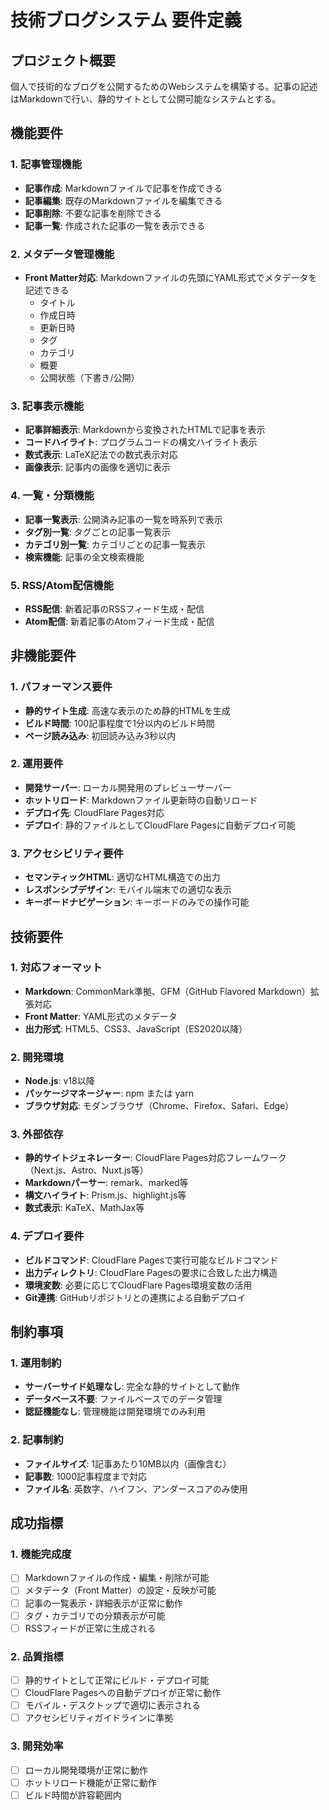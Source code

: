 # 技術ブログシステム 要件定義

## プロジェクト概要
個人で技術的なブログを公開するためのWebシステムを構築する。記事の記述はMarkdownで行い、静的サイトとして公開可能なシステムとする。

## 機能要件

### 1. 記事管理機能
- **記事作成**: Markdownファイルで記事を作成できる
- **記事編集**: 既存のMarkdownファイルを編集できる
- **記事削除**: 不要な記事を削除できる
- **記事一覧**: 作成された記事の一覧を表示できる

### 2. メタデータ管理機能
- **Front Matter対応**: Markdownファイルの先頭にYAML形式でメタデータを記述できる
  - タイトル
  - 作成日時
  - 更新日時
  - タグ
  - カテゴリ
  - 概要
  - 公開状態（下書き/公開）

### 3. 記事表示機能
- **記事詳細表示**: Markdownから変換されたHTMLで記事を表示
- **コードハイライト**: プログラムコードの構文ハイライト表示
- **数式表示**: LaTeX記法での数式表示対応
- **画像表示**: 記事内の画像を適切に表示

### 4. 一覧・分類機能
- **記事一覧表示**: 公開済み記事の一覧を時系列で表示
- **タグ別一覧**: タグごとの記事一覧表示
- **カテゴリ別一覧**: カテゴリごとの記事一覧表示
- **検索機能**: 記事の全文検索機能

### 5. RSS/Atom配信機能
- **RSS配信**: 新着記事のRSSフィード生成・配信
- **Atom配信**: 新着記事のAtomフィード生成・配信

## 非機能要件

### 1. パフォーマンス要件
- **静的サイト生成**: 高速な表示のため静的HTMLを生成
- **ビルド時間**: 100記事程度で1分以内のビルド時間
- **ページ読み込み**: 初回読み込み3秒以内

### 2. 運用要件
- **開発サーバー**: ローカル開発用のプレビューサーバー
- **ホットリロード**: Markdownファイル更新時の自動リロード
- **デプロイ先**: CloudFlare Pages対応
- **デプロイ**: 静的ファイルとしてCloudFlare Pagesに自動デプロイ可能

### 3. アクセシビリティ要件
- **セマンティックHTML**: 適切なHTML構造での出力
- **レスポンシブデザイン**: モバイル端末での適切な表示
- **キーボードナビゲーション**: キーボードのみでの操作可能

## 技術要件

### 1. 対応フォーマット
- **Markdown**: CommonMark準拠、GFM（GitHub Flavored Markdown）拡張対応
- **Front Matter**: YAML形式のメタデータ
- **出力形式**: HTML5、CSS3、JavaScript（ES2020以降）

### 2. 開発環境
- **Node.js**: v18以降
- **パッケージマネージャー**: npm または yarn
- **ブラウザ対応**: モダンブラウザ（Chrome、Firefox、Safari、Edge）

### 3. 外部依存
- **静的サイトジェネレーター**: CloudFlare Pages対応フレームワーク（Next.js、Astro、Nuxt.js等）
- **Markdownパーサー**: remark、marked等
- **構文ハイライト**: Prism.js、highlight.js等
- **数式表示**: KaTeX、MathJax等

### 4. デプロイ要件
- **ビルドコマンド**: CloudFlare Pagesで実行可能なビルドコマンド
- **出力ディレクトリ**: CloudFlare Pagesの要求に合致した出力構造
- **環境変数**: 必要に応じてCloudFlare Pages環境変数の活用
- **Git連携**: GitHubリポジトリとの連携による自動デプロイ

## 制約事項

### 1. 運用制約
- **サーバーサイド処理なし**: 完全な静的サイトとして動作
- **データベース不要**: ファイルベースでのデータ管理
- **認証機能なし**: 管理機能は開発環境でのみ利用

### 2. 記事制約
- **ファイルサイズ**: 1記事あたり10MB以内（画像含む）
- **記事数**: 1000記事程度まで対応
- **ファイル名**: 英数字、ハイフン、アンダースコアのみ使用

## 成功指標

### 1. 機能完成度
- [ ] Markdownファイルの作成・編集・削除が可能
- [ ] メタデータ（Front Matter）の設定・反映が可能
- [ ] 記事の一覧表示・詳細表示が正常に動作
- [ ] タグ・カテゴリでの分類表示が可能
- [ ] RSSフィードが正常に生成される

### 2. 品質指標
- [ ] 静的サイトとして正常にビルド・デプロイ可能
- [ ] CloudFlare Pagesへの自動デプロイが正常に動作
- [ ] モバイル・デスクトップで適切に表示される
- [ ] アクセシビリティガイドラインに準拠

### 3. 開発効率
- [ ] ローカル開発環境が正常に動作
- [ ] ホットリロード機能が正常に動作
- [ ] ビルド時間が許容範囲内